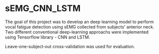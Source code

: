 # sEMG_CNN_LSTM
The goal of this project was to develop an deep learning model to perform vocal fatigue detection using sEMG collected from subjects' anterior neck.
Two different conventional deep-learning approachs were implemented using Tensorflow library - CNN and LSTM.

Leave-one-subject-out cross-validation was used for evaluation.

